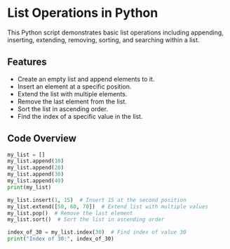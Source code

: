 # List Operations in Python

This Python script demonstrates basic list operations including appending, inserting, extending, removing, sorting, and searching within a list.

## Features

- Create an empty list and append elements to it.
- Insert an element at a specific position.
- Extend the list with multiple elements.
- Remove the last element from the list.
- Sort the list in ascending order.
- Find the index of a specific value in the list.

## Code Overview

```python
my_list = []
my_list.append(10)
my_list.append(20)
my_list.append(30)
my_list.append(40)
print(my_list)

my_list.insert(1, 15)  # Insert 15 at the second position
my_list.extend([50, 60, 70])  # Extend list with multiple values
my_list.pop()  # Remove the last element
my_list.sort()  # Sort the list in ascending order

index_of_30 = my_list.index(30)  # Find index of value 30
print("Index of 30:", index_of_30)
